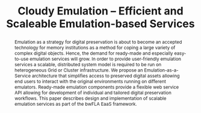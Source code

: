 ---
abstract: Emulation as a strategy for digital preservation is about to become an accepted
  technology for memory institutions as a method for coping a large variety of complex
  digital objects. Hence, the demand for ready-made and especially easy-to-use emulation
  services will grow. In order to provide user-friendly emulation services a scalable,
  distributed system model is required to be run on heterogeneous Grid or Cluster
  infrastructure. We propose an Emulation-as-a-Service architecture that simplifies
  access to preserved digital assets allowing end users to interact with the original
  environments running on different emulators. Ready-made emulation components provide
  a flexible web service API allowing for development of individual and tailored digital
  preservation workflows. This paper describes design and implementation of scalable
  emulation services as part of the bwFLA EaaS framework.
creators:
- Valizada, Isgandar
- Rechert, Klaus
- Meier, Konrad
- Wehrle, Dennis
- von Suchodoletz, Dirk
- Sabel, Leander
date: null
document_url: https://services.phaidra.univie.ac.at/api/object/o:377398/download
grand_parent: iPRES
institutions: []
keywords:
- lisbon
landing_page_url: https://phaidra.univie.ac.at/o:377398
language: eng
layout: publication
license: CC BY-SA 2.0 AT
notes_url: null
parent: iPRES 2013
publication_type: paper
size: 2016768
slides_url: null
source_name: iPRES
stream_url: null
title: Cloudy Emulation – Efficient and Scaleable Emulation-based Services
year: 2013
---
